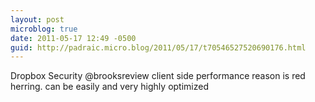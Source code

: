 ```yaml
---
layout: post
microblog: true
date: 2011-05-17 12:49 -0500
guid: http://padraic.micro.blog/2011/05/17/t70546527520690176.html
---
```

Dropbox Security @brooksreview client side performance reason is red herring. can be easily and very highly optimized
